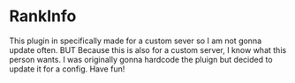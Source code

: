 RankInfo
========
This plugin in specifically made for a custom sever so I am not gonna update often. BUT Because this is also for a custom server,
I know what this person wants. I was originally gonna hardcode the pluign but decided to update it for a config. Have fun!
